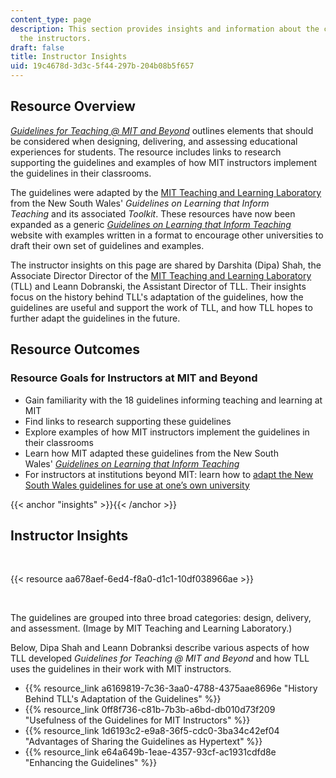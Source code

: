 ```yaml
---
content_type: page
description: This section provides insights and information about the course from
  the instructors.
draft: false
title: Instructor Insights
uid: 19c4678d-3d3c-5f44-297b-204b08b5f657
---
```

## Resource Overview

[_Guidelines for Teaching @ MIT and Beyond_](https://tll-archive.mit.edu/guidelines/guidelines-teaching-mit-and-beyond) outlines elements that should be considered when designing, delivering, and assessing educational experiences for students. The resource includes links to research supporting the guidelines and examples of how MIT instructors implement the guidelines in their classrooms.

The guidelines were adapted by the [MIT Teaching and Learning Laboratory](http://tll.mit.edu/) from the New South Wales' _Guidelines on Learning that Inform Teaching_ and its associated _Toolkit_. These resources have now been expanded as a generic [_Guidelines on Learning that Inform Teaching_](http://www.guidelinesonlearning.com/) website with examples written in a format to encourage other universities to draft their own set of guidelines and examples.

The instructor insights on this page are shared by Darshita (Dipa) Shah, the Associate Director Director of the [MIT Teaching and Learning Laboratory](http://tll.mit.edu) (TLL) and Leann Dobranski, the Assistant Director of TLL. Their insights focus on the history behind TLL's adaptation of the guidelines, how the guidelines are useful and support the work of TLL, and how TLL hopes to further adapt the guidelines in the future.

## Resource Outcomes

### Resource Goals for Instructors at MIT and Beyond

- Gain familiarity with the 18 guidelines informing teaching and learning at MIT
- Find links to research supporting these guidelines
- Explore examples of how MIT instructors implement the guidelines in their classrooms
- Learn how MIT adapted these guidelines from the New South Wales' [_Guidelines on Learning that Inform Teaching_](http://www.guidelinesonlearning.com/) 
- For instructors at institutions beyond MIT: learn how to [adapt the New South Wales guidelines for use at one’s own university](http://www.guidelinesonlearning.com/do-it-yourself-guidelines)

{{< anchor "insights" >}}{{< /anchor >}}

## Instructor Insights

 

{{< resource aa678aef-6ed4-f8a0-d1c1-10df038966ae >}}

 

The guidelines are grouped into three broad categories: design, delivery, and assessment. (Image by MIT Teaching and Learning Laboratory.)

Below, Dipa Shah and Leann Dobranksi describe various aspects of how TLL developed _Guidelines for Teaching @ MIT and Beyond_ and how TLL uses the guidelines in their work with MIT instructors.

- {{% resource_link a6169819-7c36-3aa0-4788-4375aae8696e "History Behind TLL's Adaptation of the Guidelines" %}}
- {{% resource_link 0ff8f736-c81b-7b3b-a6bd-db010d73f209 "Usefulness of the Guidelines for MIT Instructors" %}}
- {{% resource_link 1d6193c2-e9a8-36f5-cdc0-3ba34c42ef04 "Advantages of Sharing the Guidelines as Hypertext" %}}
- {{% resource_link e64a649b-1eae-4357-93cf-ac1931cdfd8e "Enhancing the Guidelines" %}}
